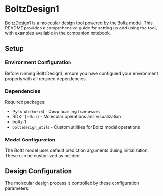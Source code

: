 # BoltzDesign1

BoltzDesign1 is a molecular design tool powered by the Boltz model. This README provides a comprehensive guide for setting up and using the tool, with examples available in the companion notebook.

## Setup

### Environment Configuration
Before running BoltzDesign1, ensure you have configured your environment properly with all required dependencies.

### Dependencies
Required packages:
- PyTorch (`torch`) - Deep learning framework
- RDKit (`rdkit`) - Molecular operations and visualization
- boltz-1
- `boltzdesign_utils` - Custom utilities for Boltz model operations

### Model Configuration
The Boltz model uses default prediction arguments during initialization. These can be customized as needed.

## Design Configuration
The molecular design process is controlled by these configuration parameters:
